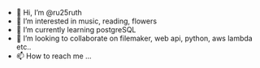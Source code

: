 - 👋 Hi, I’m @ru25ruth
- 👀 I’m interested in music, reading, flowers
- 🌱 I’m currently learning postgreSQL
- 💞️ I’m looking to collaborate on filemaker, web api, python, aws lambda etc..
- 📫 How to reach me ...

<!---
ru25ruth/ru25ruth is a ✨ special ✨ repository because its `README.md` (this file) appears on your GitHub profile.
You can click the Preview link to take a look at your changes.
--->
